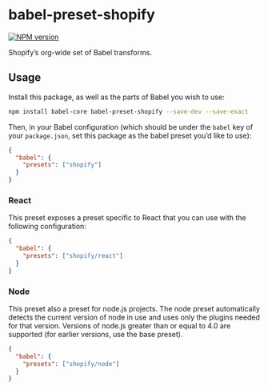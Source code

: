 # babel-preset-shopify

[![NPM version][npm-image]][npm-url]

Shopify’s org-wide set of Babel transforms.

## Usage

Install this package, as well as the parts of Babel you wish to use:

```bash
npm install babel-core babel-preset-shopify --save-dev --save-exact
```

Then, in your Babel configuration (which should be under the `babel` key of your `package.json`, set this package as the babel preset you’d like to use):

```json
{
  "babel": {
    "presets": ["shopify"]
  }
}
```

### React

This preset exposes a preset specific to React that you can use with the following configuration:

```json
{
  "babel": {
    "presets": ["shopify/react"]
  }
}
```

### Node

This preset also a preset for node.js projects. The node preset automatically detects the current version of node in use and uses only the plugins needed for that version. Versions of node.js greater than or equal to 4.0 are supported (for earlier versions, use the base preset).

```json
{
  "babel": {
    "presets": ["shopify/node"]
  }
}
```

[npm-url]: https://npmjs.org/package/babel-preset-shopify
[npm-image]: http://img.shields.io/npm/v/babel-preset-shopify.svg?style=flat-square

